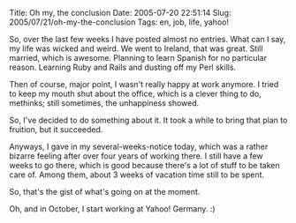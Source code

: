 Title: Oh my, the conclusion
Date: 2005-07-20 22:51:14
Slug: 2005/07/21/oh-my-the-conclusion
Tags: en, job, life, yahoo!


So, over the last few weeks I have posted almost no entries. What can I say,
my life was wicked and weird. We went to Ireland, that was great. Still
married, which is awesome. Planning to learn Spanish for no particular reason.
Learning Ruby and Rails and dusting off my Perl skills.

Then of course, major point, I wasn't really happy at work anymore. I tried to
keep my mouth shut about the office, which is a clever thing to do, methinks;
still sometimes, the unhappiness showed.

So, I've decided to do something about it. It took a while to bring that plan
to fruition, but it succeeded.

Anyways, I gave in my several-weeks-notice today, which was a rather bizarre
feeling after over four years of working there. I still have a few weeks to go
there, which is good because there's a lot of stuff to be taken care of. Among
them, about 3 weeks of vacation time still to be spent.

So, that's the gist of what's going on at the moment.

Oh, and in October, I start working at Yahoo! Germany. :)
